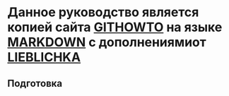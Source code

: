 # Данное руководство является копией сайта [GITHOWTO](https://githowto.com/) на языке [MARKDOWN](https://gist.github.com/Jekins/2bf2d0638163f1294637) с дополнениямиот  [LIEBLICHKA](https://github.com/lieblichka/)

## Подготовка  

